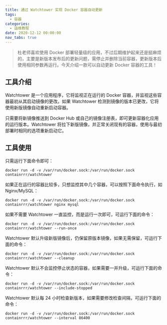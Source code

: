 ```yaml
---
title: 通过 Watchtower 实现 Docker 容器自动更新
tags:
  - 容器
categories:
  - 运维教程
date: 2020-12-12 00:00:00
nav_tabs: true
---
```


> 杜老师喜欢使用 Docker 部署轻量级的应用，不过后期维护起来还是挺麻烦的，主要是新版本发布后的更新问题，需停止并删除当前容器，更新版本后使用相同参数再运行。今天介绍一款可以自动更新 Docker 容器的工具！

<!-- more -->

## 工具介绍

Watchtower 是一个应用程序，它将监视正在运行的 Docker 容器，并监视这些容器最初从其启动镜像的更改。如果 Watchtower 检测到镜像的版本已更改，它将使用新版镜像自动重新启动容器。

只需要将新镜像推送到 Docker Hub 或自己的镜像注册表，即可更新容器化应用的运行版本。Watchtower 将拉下新版镜像，并正常关闭现有的容器，使用与最初部署时相同的选项重新启动它。

## 工具使用

只需运行下面命令即可：

```
docker run -d -v /var/run/docker.sock:/var/run/docker.sock containrrr/watchtower
```

如果正在运行的容器比较多，只想监控其中几个容器，可以按照下面命令执行，如 Nginx/MySQL：

```
docker run -d -v /var/run/docker.sock:/var/run/docker.sock containrrr/watchtower nginx mysql
```

如果不需要 Watchtower 一直监控，而是运行一次即可，可运行下面的命令：

```
docker run -d -v /var/run/docker.sock:/var/run/docker.sock containrrr/watchtower --run-once
```

Watchtower 默认升级新版镜像后，仍保留原版本镜像，如果无需保留，可运行下面的命令：

```
docker run -d -v /var/run/docker.sock:/var/run/docker.sock containrrr/watchtower --cleanup
```

Watchtower 默认不会监控停止状态的容器，如果需要一并升级，可运行下面的命令：

```
docker run -d -v /var/run/docker.sock:/var/run/docker.sock containrrr/watchtower --include-stopped
```

Watchtower 默认每 24 小时检查新版本，如果需要修改检查间隔，可运行下面的命令：

```
docker run -d -v /var/run/docker.sock:/var/run/docker.sock containrrr/watchtower --interval 86400
```